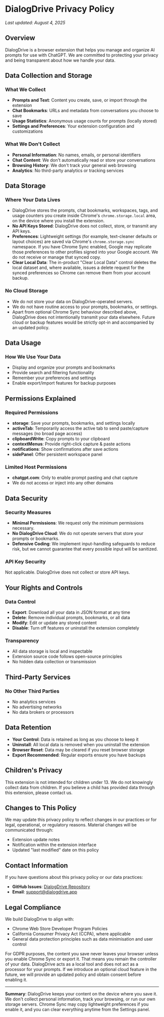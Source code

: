 # DialogDrive Privacy Policy

_Last updated: August 4, 2025_

## Overview

DialogDrive is a browser extension that helps you manage and organize AI prompts for use with ChatGPT. We are committed to protecting your privacy and being transparent about how we handle your data.

## Data Collection and Storage

### What We Collect

- **Prompts and Text**: Content you create, save, or import through the extension
- **Chat Bookmarks**: URLs and metadata from conversations you choose to save
- **Usage Statistics**: Anonymous usage counts for prompts (locally stored)
- **Settings and Preferences**: Your extension configuration and customizations

### What We Don't Collect

- **Personal Information**: No names, emails, or personal identifiers
- **Chat Content**: We don't automatically read or store your conversations
- **Browsing History**: We don't track your general web browsing
- **Analytics**: No third-party analytics or tracking services

## Data Storage

### Where Your Data Lives

- DialogDrive stores the prompts, chat bookmarks, workspaces, tags, and usage counters you create inside Chrome's `chrome.storage.local` area, on the device where you install the extension.
- **No API Keys Stored**: DialogDrive does not collect, store, or transmit any API keys.
- **Preferences**: Lightweight settings (for example, text-cleaner defaults or layout choices) are saved via Chrome's `chrome.storage.sync` namespace. If you have Chrome Sync enabled, Google may replicate those preferences to other profiles signed into your Google account. We do not receive or manage that synced copy.
- **Clear Local Data**: The in-product "Clear Local Data" control deletes the local dataset and, where available, issues a delete request for the synced preferences so Chrome can remove them from your account backup.

### No Cloud Storage

- We do not store your data on DialogDrive-operated servers.
- We do not have routine access to your prompts, bookmarks, or settings.
- Apart from optional Chrome Sync behaviour described above, DialogDrive does not intentionally transmit your data elsewhere. Future cloud or backup features would be strictly opt-in and accompanied by an updated policy.

## Data Usage

### How We Use Your Data

- Display and organize your prompts and bookmarks
- Provide search and filtering functionality
- Remember your preferences and settings
- Enable export/import features for backup purposes

## Permissions Explained

### Required Permissions

- **storage**: Save your prompts, bookmarks, and settings locally
- **activeTab**: Temporarily access the active tab to send paste/capture messages (no broad page access)
- **clipboardWrite**: Copy prompts to your clipboard
- **contextMenus**: Provide right-click capture & paste actions
- **notifications**: Show confirmations after save actions
- **sidePanel**: Offer persistent workspace panel

### Limited Host Permissions

- **chatgpt.com**: Only to enable prompt pasting and chat capture
- We do not access or inject into any other domains

## Data Security

### Security Measures

- **Minimal Permissions**: We request only the minimum permissions necessary.
- **No DialogDrive Cloud**: We do not operate servers that store your prompts or bookmarks.
- **Defensive Coding**: We implement input-handling safeguards to reduce risk, but we cannot guarantee that every possible input will be sanitized.

### API Key Security

Not applicable. DialogDrive does not collect or store API keys.

## Your Rights and Controls

### Data Control

- **Export**: Download all your data in JSON format at any time
- **Delete**: Remove individual prompts, bookmarks, or all data
- **Modify**: Edit or update any stored content
- **Disable**: Turn off features or uninstall the extension completely

### Transparency

- All data storage is local and inspectable
- Extension source code follows open-source principles
- No hidden data collection or transmission

## Third-Party Services

### No Other Third Parties

- No analytics services
- No advertising networks
- No data brokers or processors

## Data Retention

- **Your Control**: Data is retained as long as you choose to keep it
- **Uninstall**: All local data is removed when you uninstall the extension
- **Browser Reset**: Data may be cleared if you reset browser storage
- **Export Recommended**: Regular exports ensure you have backups

## Children's Privacy

This extension is not intended for children under 13. We do not knowingly collect data from children. If you believe a child has provided data through this extension, please contact us.

## Changes to This Policy

We may update this privacy policy to reflect changes in our practices or for legal, operational, or regulatory reasons. Material changes will be communicated through:

- Extension update notes
- Notification within the extension interface
- Updated "last modified" date on this policy

## Contact Information

If you have questions about this privacy policy or our data practices:

- **GitHub Issues**: [DialogDrive Repository](https://github.com/Nikolai-E/DialogDrive/issues)
- **Email**: support@dialogdrive.app

## Legal Compliance

We build DialogDrive to align with:

- Chrome Web Store Developer Program Policies
- California Consumer Privacy Act (CCPA), where applicable
- General data protection principles such as data minimisation and user control

For GDPR purposes, the content you save never leaves your browser unless you enable Chrome Sync or export it. That means you remain the controller of your data. DialogDrive acts as a local tool and does not act as a processor for your prompts. If we introduce an optional cloud feature in the future, we will provide an updated policy and obtain consent before enabling it.

---

**Summary**: DialogDrive keeps your content on the device where you save it. We don't collect personal information, track your browsing, or run our own storage servers. Chrome Sync may copy lightweight preferences if you enable it, and you can clear everything anytime from the Settings panel.
